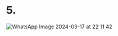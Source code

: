 # 5.
![WhatsApp Image 2024-03-17 at 22 11 42](https://github.com/purinahdatul/Learn-MyPHP-Admin/assets/160198903/f7ccbadb-7013-4b2e-81d8-ead0333d3787)
